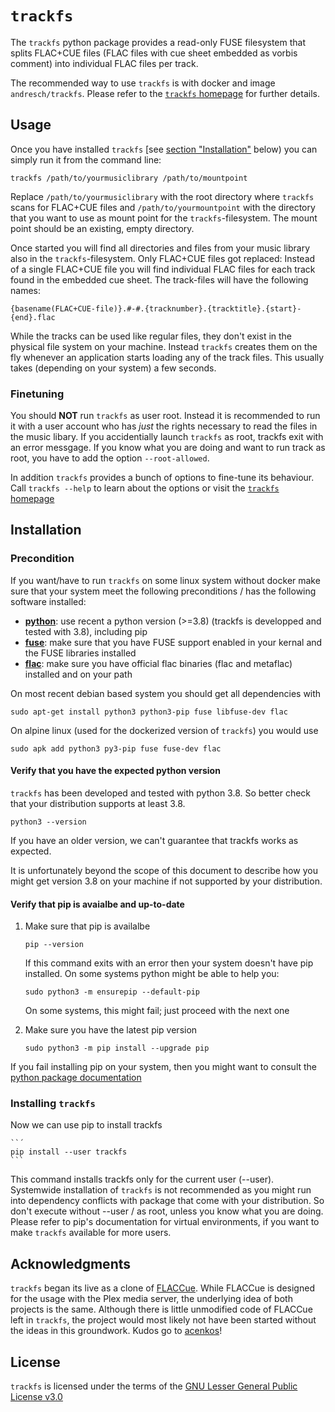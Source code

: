 
`trackfs`
=======

The `trackfs` python package provides a read-only FUSE filesystem that splits FLAC+CUE files (FLAC files with cue sheet embedded as vorbis comment) into individual FLAC files per track.

The recommended way to use `trackfs` is with docker and image `andresch/trackfs`. Please refer to the [`trackfs` homepage](https://github.com/andresch/trackfs) for further details. 

Usage
-----

Once you have installed `trackfs` [see [section "Installation"](#installation) below)  you can simply run it from the command line:

```
trackfs /path/to/yourmusiclibrary /path/to/mountpoint
```

Replace `/path/to/yourmusiclibrary` with the root directory where `trackfs` scans for FLAC+CUE files and `/path/to/yourmountpoint` with the directory that you want to use as mount point for the `trackfs`-filesystem. The mount point should be an existing, empty directory.

Once started you will find all directories and files from your music library also in the `trackfs`-filesystem. Only FLAC+CUE files got replaced: Instead of a single FLAC+CUE file you will find individual FLAC files for each track found in the embedded cue sheet. The track-files will have the following names:

    {basename(FLAC+CUE-file)}.#-#.{tracknumber}.{tracktitle}.{start}-{end}.flac

While the tracks can be used like regular files, they don't exist in the physical file system on your machine. Instead `trackfs` creates them on the fly whenever an application starts loading any of the track files. This usually takes (depending on your system) a few seconds.

### Finetuning

You should **NOT** run `trackfs` as user root. Instead it is recommended to run it with a user account who has _just_ the rights necessary to read the files in the music libary. If you accidentially launch `trackfs` as root, trackfs exit with an error messgage. If you know what you are doing and want to run track as root, you have to add the option `--root-allowed`.

In addition `trackfs` provides a bunch of options to fine-tune its behaviour. Call `trackfs --help` to learn about the options or visit the [`trackfs` homepage](https://github.com/andresch/trackfs#all-trackfs-options)

Installation
----

### Precondition

If you want/have to run `trackfs` on some linux system without docker make sure that your system meet the following 
preconditions / has the following software installed:

* **[python](https://www.python.org/)**: use recent a python version (>=3.8) (trackfs is developped and tested with 3.8), including pip
* **[fuse](https://github.com/libfuse/libfuse)**: make sure that you have FUSE support enabled in your kernal and the FUSE libraries installed
* **[flac](https://xiph.org/flac/)**: make sure you have official flac binaries (flac and metaflac) installed and on your path

On most recent debian based system you should get all dependencies with

```
sudo apt-get install python3 python3-pip fuse libfuse-dev flac
```

On alpine linux (used for the dockerized version of `trackfs`) you would use

```
sudo apk add python3 py3-pip fuse fuse-dev flac 
``` 

#### Verify that you have the expected python version

`trackfs` has been developed and tested with python 3.8. So better check that your distribution supports at least 3.8.

```
python3 --version
```

If you have an older version, we can't guarantee that trackfs works as expected.

It is unfortunately beyond the scope of this document to describe how you might get version 3.8 on your machine if not supported by your distribution.

#### Verify that pip is avaialbe and up-to-date
 
1. Make sure that pip is availalbe

    ```
    pip --version
    ```
    
   If this command exits with an error then your system doesn't have pip installed. On some systems python might be able to help you:

    ```
    sudo python3 -m ensurepip --default-pip
    ```
    
   On some systems, this might fail; just proceed with the next one
 
1. Make sure you have the latest pip version 

    ```
    sudo python3 -m pip install --upgrade pip
    ```

If you fail installing pip on your system, then you might want to consult the [python package documentation](https://packaging.python.org/tutorials/installing-packages/#ensure-you-can-run-pip-from-the-command-line)

### Installing `trackfs`

Now we can use pip to install trackfs

    ``´
    pip install --user trackfs
    ```

This command installs trackfs only for the current user (--user). Systemwide installation of `trackfs` is not recommended as you might run into dependency conflicts with package that come with your distribution. So don't execute without --user / as root, unless you know what you are doing. Please refer to pip's documentation for virtual environments, if you want to make `trackfs` available for more users.
	
Acknowledgments
---------------

`trackfs` began its live as a clone of [FLACCue](https://github.com/acenko/FLACCue). While FLACCue is designed for the usage with the Plex media server, the underlying idea of both projects is the same. Although there is little unmodified code of FLACCue left in `trackfs`, the project would most likely not have been started without the ideas in this groundwork. Kudos go to [acenkos](https://github.com/acenko)!

License
-------

`trackfs` is licensed under the terms of the [GNU Lesser General Public License v3.0](https://github.com/andresch/trackfs/blob/master/LICENSE.md)


